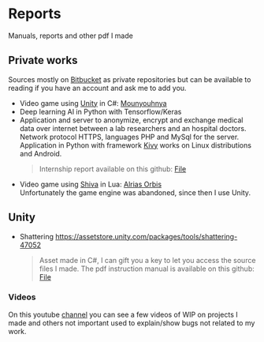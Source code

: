 # Reports
Manuals, reports and other pdf I made

## Private works
Sources mostly on [Bitbucket](https://bitbucket.org/) as private repositories but can be available to reading if you have an account and ask me to add you.
- Video game using [Unity](https://unity.com/) in C#: [Mounyouhnya](https://play.google.com/store/apps/details?id=com.afeel.mouhnya)
- Deep learning AI in Python with Tensorflow/Keras
- Application and server to anonymize, encrypt and exchange medical data over internet between a lab researchers and an hospital doctors.  
Network protocol HTTPS, languages PHP and MySql for the server. Application in Python with framework [Kivy](https://github.com/kivy/kivy) works on Linux distributions and Android.
  > Internship report available on this github: [File](https://github.com/Abysselene/Reports/blob/master/Internship%202018/Axel%20PERIGNON%20-%20Rapport%20de%20stage%20Master%202%20DAPM%20v1.2.pdf)
- Video game using [Shiva](https://shiva-engine.com/) in Lua: [Alrias Orbis](https://steamcommunity.com/sharedfiles/filedetails/?id=192064340)  
Unfortunately the game engine was abandoned, since then I use Unity.

## Unity
- Shattering
https://assetstore.unity.com/packages/tools/shattering-47052
  > Asset made in C#, I can gift you a key to let you access the source files I made. The pdf instruction manual is available on this github: [File](https://github.com/Abysselene/Reports/blob/master/Shattering.pdf)
  
### Videos
 On this youtube [channel](https://www.youtube.com/channel/UCsurmI46HpjOew-yHTp2MlA/videos) you can see a few videos of WIP on projects I made and others not important used to explain/show bugs not related to my work.
